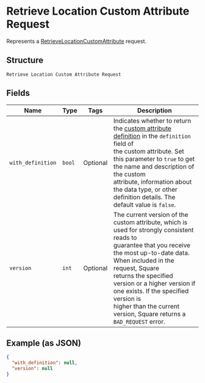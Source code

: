 
# Retrieve Location Custom Attribute Request

Represents a [RetrieveLocationCustomAttribute](../../doc/api/location-custom-attributes.md#retrieve-location-custom-attribute) request.

## Structure

`Retrieve Location Custom Attribute Request`

## Fields

| Name | Type | Tags | Description |
|  --- | --- | --- | --- |
| `with_definition` | `bool` | Optional | Indicates whether to return the [custom attribute definition](../../doc/models/custom-attribute-definition.md) in the `definition` field of<br>the custom attribute. Set this parameter to `true` to get the name and description of the custom<br>attribute, information about the data type, or other definition details. The default value is `false`. |
| `version` | `int` | Optional | The current version of the custom attribute, which is used for strongly consistent reads to<br>guarantee that you receive the most up-to-date data. When included in the request, Square<br>returns the specified version or a higher version if one exists. If the specified version is<br>higher than the current version, Square returns a `BAD_REQUEST` error. |

## Example (as JSON)

```json
{
  "with_definition": null,
  "version": null
}
```

